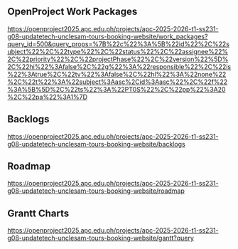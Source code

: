 
## OpenProject Work Packages
https://openproject2025.apc.edu.ph/projects/apc-2025-2026-t1-ss231-g08-updatetech-unclesam-tours-booking-website/work_packages?query_id=500&query_props=%7B%22c%22%3A%5B%22id%22%2C%22subject%22%2C%22type%22%2C%22status%22%2C%22assignee%22%2C%22priority%22%2C%22projectPhase%22%2C%22version%22%5D%2C%22hi%22%3Afalse%2C%22g%22%3A%22responsible%22%2C%22is%22%3Atrue%2C%22tv%22%3Afalse%2C%22hl%22%3A%22none%22%2C%22t%22%3A%22subject%3Aasc%2Cid%3Aasc%22%2C%22f%22%3A%5B%5D%2C%22ts%22%3A%22PT0S%22%2C%22pp%22%3A20%2C%22pa%22%3A1%7D 

## Backlogs
https://openproject2025.apc.edu.ph/projects/apc-2025-2026-t1-ss231-g08-updatetech-unclesam-tours-booking-website/backlogs

## Roadmap 
https://openproject2025.apc.edu.ph/projects/apc-2025-2026-t1-ss231-g08-updatetech-unclesam-tours-booking-website/roadmap

## Grantt Charts
https://openproject2025.apc.edu.ph/projects/apc-2025-2026-t1-ss231-g08-updatetech-unclesam-tours-booking-website/gantt?query
